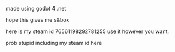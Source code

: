 made using godot 4 .net

hope this gives me s&box

here is my steam id 76561198292781255 use it however you want.

prob stupid including my steam id here
